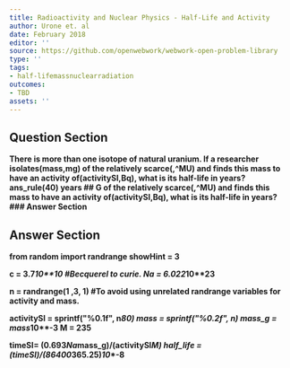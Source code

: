 ```yaml
---
title: Radioactivity and Nuclear Physics - Half-Life and Activity
author: Urone et. al
date: February 2018
editor: ''
source: https://github.com/openwebwork/webwork-open-problem-library
type: ''
tags:
- half-lifemassnuclearradiation
outcomes:
- TBD
assets: ''
---
```


## Question Section 

<b>
There is more than one isotope of natural uranium. If a researcher isolates(mass,mg) of the relatively scarce(,^MU) and finds this mass to have an activity of(activitySI,Bq), what is its half-life in years?
ans_rule(40) years
## G
of the relatively scarce(,^MU) and finds this mass to have an activity of(activitySI,Bq), what is its half-life in years?
### Answer Section


## Answer Section

from random import randrange
showHint = 3

c = 3.7*10**10           #Becquerel to curie.
Na = 6.022*10**23

n = randrange(1 ,3, 1)         #To avoid using unrelated randrange variables for activity and mass.

activitySI = sprintf("%0.1f", n*80)
mass = sprintf("%0.2f", n)
mass_g = mass*10**-3
M = 235

timeSI= (0.693*Na*mass_g)/(activitySI*M)
half_life = (timeSI)/(86400*365.25)*10**-8